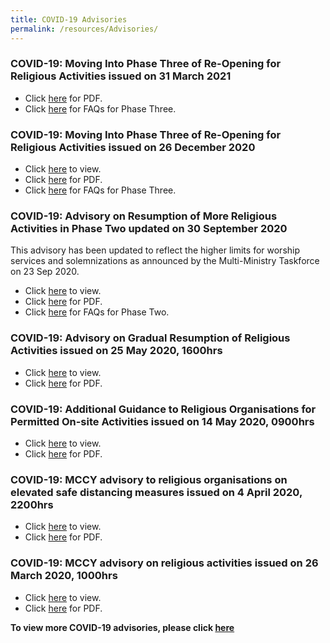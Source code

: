 ```yaml
---
title: COVID-19 Advisories
permalink: /resources/Advisories/
---
```


### COVID-19: Moving Into Phase Three of Re-Opening for Religious Activities issued on 31 March 2021

* Click [here](/media/MovingIntoPhaseThreeofReOpeningforReligiousActivities26Dec2020updatedMar2021(31032021).pdf) for PDF.
* Click [here](/resources/faq/) for FAQs for Phase Three.

### COVID-19: Moving Into Phase Three of Re-Opening for Religious Activities issued on 26 December 2020

* Click [here](https://www.mccy.gov.sg/about-us/news-and-resources/press-statements/2020/dec/phase-three-of-re-opening-religious-activities) to view.
* Click [here](/media/MovingintoPhaseThreeofReOpeningforReligiousActivities26Dec2020.pdf) for PDF.
* Click [here](/resources/faq/) for FAQs for Phase Three.

### COVID-19: Advisory on Resumption of More Religious Activities in Phase Two updated on 30 September 2020
This advisory has been updated to reflect the higher limits for worship services and solemnizations as announced by the Multi-Ministry Taskforce on 23 Sep 2020.
* Click [here](https://www.mccy.gov.sg/about-us/news-and-resources/press-statements/2020/sep/resumption-of-more-religious-activities-in-phase-two) to view.
* Click [here](/media/ResumptionofMoreReligiousActivitiesinPhase218Junupdatedv3.pdf) for PDF.
* Click [here](/resources/faq/) for FAQs for Phase Two.

### COVID-19: Advisory on Gradual Resumption of Religious Activities issued on 25 May 2020, 1600hrs

* Click [here](https://www.mccy.gov.sg/about-us/news-and-resources/press-statements/2020/may/gradual-resumption-of-religious-activities) to view.
* Click [here](/media/AdvisoryGradualResumptionofReligiousActivities.pdf) for PDF.

### COVID-19: Additional Guidance to Religious Organisations for Permitted On-site Activities issued on 14 May 2020, 0900hrs

* Click [here](https://www.mccy.gov.sg/about-us/news-and-resources/press-statements/2020/may/additional-guidance-religious-organisations-permitted-on-site-activities) to view.
* Click [here](/media/3-COVID-19MCCYAdditionalGuidance.pdf) for PDF.

### COVID-19: MCCY advisory to religious organisations on elevated safe distancing measures issued on 4 April 2020, 2200hrs

* Click [here](https://www.mccy.gov.sg/about-us/news-and-resources/press-statements/2020/apr/covid-19-mccy-advisory-to-religious-organisations-on-elevated-safe-distancing-measures) to view. 
* Click [here](/media/2-COVID-19MCCYAdvisory.pdf) for PDF.

### COVID-19: MCCY advisory on religious activities issued on 26 March 2020, 1000hrs

* Click [here](https://www.mccy.gov.sg/about-us/news-and-resources/press-statements/2020/mar/covid-19-mccy-advisory-on-religious-activities) to view. 
* Click [here](/media/1-COVID-19MCCYAdvisoryonReligiousActivities.pdf) for PDF.


**To view more COVID-19 advisories, please click [here](https://www.gov.sg/article/covid-19-sector-specific-advisories)**
